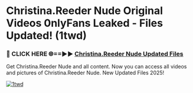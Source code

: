 # Christina.Reeder Nude Original Videos 0nlyFans Leaked - Files Updated! (1twd)

<h3>🔴 CLICK HERE 🌐==►► <a href="https://tinyurl.com/52m3yx9h" rel="nofollow">Christina.Reeder Nude Updated Files</a></h3>

Get Christina.Reeder Nude and all content. Now you can access all videos and pictures of Christina.Reeder Nude. New Updated Files 2025!

[![1twd](https://i.imgur.com/TnHtlc8.gif)](https://tinyurl.com/52m3yx9h)
